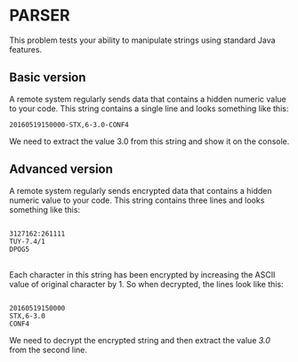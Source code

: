 PARSER
===

This problem tests your ability to manipulate strings using standard Java features.


Basic version
----


A remote system regularly sends data that contains a hidden numeric value to your code. This string contains a single line and looks something like this:

<code>20160519150000-STX,6-3.0-CONF4</code>

We need to extract the value 3.0 from this string and show it on the console.


Advanced version
---

A remote system regularly sends encrypted data that contains a hidden numeric value to your code.
This string contains three lines and looks something like this:
<pre>
<code>
3127162:261111
TUY-7.4/1
DPOG5
</code>
</pre>

Each character in this string has been encrypted by increasing the ASCII value of original character by 1.
So when decrypted, the lines look like this:

<pre><code>
20160519150000
STX,6-3.0
CONF4
</code></pre>

We need to decrypt the encrypted string and then extract the value *3.0* from the second line.

